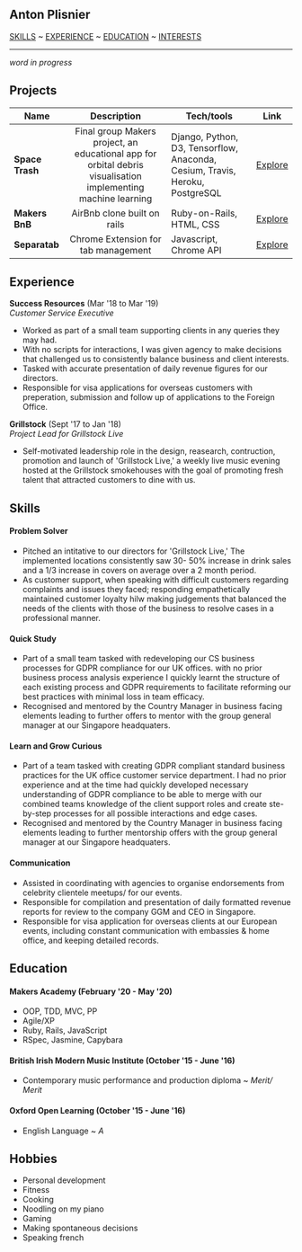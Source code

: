 ## Anton Plisnier

[SKILLS](#Skills) ~ [EXPERIENCE](#Experience) ~ [EDUCATION](#Education) ~ [INTERESTS](#Hobbies)  

***

_word in progress_

## Projects

| Name                         | Description         | Tech/tools        | Link |  
| ---------------------------- |:-----------------:|-----------------|:---:|
| **Space Trash**| Final group Makers project, an educational app for orbital debris visualisation implementing machine learning| Django, Python, D3, Tensorflow, Anaconda, Cesium, Travis, Heroku, PostgreSQL  | [Explore](https://github.com/Apliz/SpaceTrash "Space Trash")   |  
| **Makers BnB** | AirBnb clone built on rails  | Ruby-on-Rails, HTML, CSS | [Explore](https://github.com/Apliz/MakersBnb "Makers Bnb")   |  
| **Separatab** | Chrome Extension for tab management | Javascript, Chrome API  | [Explore](https://github.com/Apliz/Tab-Seperator "Separatab")   |  

## Experience

**Success Resources** (Mar '18 to Mar '19)  
_Customer Service Executive_

- Worked as part of a small team supporting clients in any queries they may had.
- With no scripts for interactions, I was given agency to make decisions that challenged us to consistently balance business and client interests.  
- Tasked with accurate presentation of daily revenue figures for our directors.  
- Responsible for visa applications for overseas customers with preperation, submission and follow up of applications to the Foreign Office.

**Grillstock** (Sept '17 to Jan '18)  
_Project Lead for Grillstock Live_

- Self-motivated leadership role in the design, reasearch, contruction, promotion and launch of 'Grillstock Live,' a weekly live music evening hosted at the Grillstock smokehouses with the goal of promoting fresh talent that attracted customers to dine with us.

## Skills

#### Problem Solver

- Pitched an intitative to our directors for 'Grillstock Live,' The implemented locations consistently saw 30- 50% increase in drink sales and a 1/3 increase in covers on average over a 2 month period.
- As customer support, when speaking with difficult customers regarding complaints and issues they faced; responding empathetically maintained customer loyalty hilw making judgements that balanced the needs of the clients with those of the business to resolve cases in a professional manner.

#### Quick Study

- Part of a small team tasked with redeveloping our CS business processes for GDPR compliance for our UK offices. with no prior business process analysis experience I quickly learnt the structure of each existing process and GDPR requirements to facilitate reforming our best practices with minimal loss in team efficacy.
- Recognised and mentored by the Country Manager in business facing elements leading to further offers to mentor with the group general manager at our Singapore headquaters.

#### Learn and Grow Curious  

- Part of a team tasked with creating GDPR compliant standard business practices for the UK office customer service department. I had no prior experience and at the time had quickly developed necessary understanding of GDPR compliance to be able to merge with our combined teams knowledge of the client support roles and create ste-by-step processes for all possible interactions and edge cases.
- Recognised and mentored by the Country Manager in business facing elements leading to further mentorship offers with the group general manager at our Singapore headquaters.

#### Communication

- Assisted in coordinating with agencies to organise endorsements from celebrity clientele meetups/ for our events.  
- Responsible for compilation and presentation of daily formatted revenue reports for review to the company GGM and CEO in Singapore.  
- Responsible for visa application for overseas clients at our European events, including constant communication with embassies & home office, and keeping detailed records.

## Education

#### Makers Academy (February '20 - May '20)  

- OOP, TDD, MVC, PP
- Agile/XP
- Ruby, Rails, JavaScript
- RSpec, Jasmine, Capybara

#### British Irish Modern Music Institute (October '15 - June '16)

- Contemporary music performance and production diploma ~ _Merit/ Merit_  

#### Oxford Open Learning (October '15 - June '16)

- English Language ~ _A_  

## Hobbies

- Personal development
- Fitness  
- Cooking  
- Noodling on my piano  
- Gaming  
- Making spontaneous decisions  
- Speaking french  
